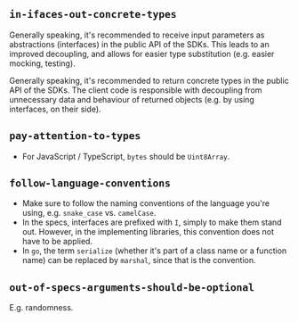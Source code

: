 ##  **`in-ifaces-out-concrete-types`**

Generally speaking, it's recommended to receive input parameters as abstractions (interfaces) in the public API of the SDKs. This leads to an improved decoupling, and allows for easier type substitution (e.g. easier mocking, testing).

Generally speaking, it's recommended to return concrete types in the public API of the SDKs. The client code is responsible with decoupling from unnecessary data and behaviour of returned objects (e.g. by using interfaces, on their side). 

## **`pay-attention-to-types`**

 - For JavaScript / TypeScript, `bytes` should be `Uint8Array`.

## **`follow-language-conventions`**
 
 - Make sure to follow the naming conventions of the language you're using, e.g. `snake_case` vs. `camelCase`.
 - In the specs, interfaces are prefixed with `I`, simply to make them stand out. However, in the implementing libraries, this convention does not have to be applied.
 - In `go`, the term `serialize` (whether it's part of a class name or a function name) can be replaced by `marshal`, since that is the convention.

## **`out-of-specs-arguments-should-be-optional`**

E.g. randomness.
